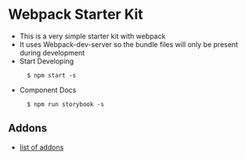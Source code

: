 # Webpack Starter Kit
- This is a very simple starter kit with webpack
- It uses Webpack-dev-server so the bundle files will only be present during development
- Start Developing
  ~~~
    $ npm start -s
  ~~~
- Component Docs
  ~~~
    $ npm run storybook -s
  ~~~


## Addons
- [list of addons](https://storybook.js.org/addons/addon-gallery/)

